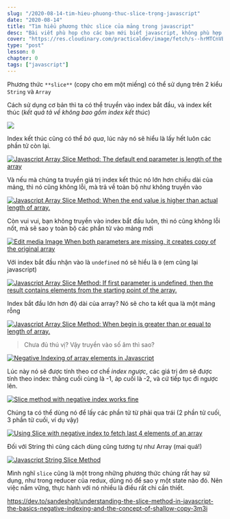 ```yaml
---
slug: "/2020-08-14-tim-hieu-phuong-thuc-slice-trọng-javascript"
date: "2020-08-14"
title: "Tìm hiểu phương thức slice của mảng trong javascript"
desc: "Bài viết phù họp cho các bạn mới biết javascript, không phù hợp cho bạn nào đã quá rành"
cover: "https://res.cloudinary.com/practicaldev/image/fetch/s--hrMTCnVB--/c_imagga_scale,f_auto,fl_progressive,h_420,q_auto,w_1000/https://dev-to-uploads.s3.amazonaws.com/i/2u8lvreli9tyeef7tn1e.png"
type: "post"
lesson: 0
chapter: 0
tags: ["javascript"]
---
```


Phương thức `**slice**` (copy cho em một miếng) có thể sử dụng trên 2 kiểu `String` và `Array`	

Cách sử dụng cơ bản thì ta có thể truyền vào index bắt đầu, và index kết thúc (*kết quả tả về không bao gồm index kết thúc*)

![](https://res.cloudinary.com/practicaldev/image/fetch/s--OINYunXY--/c_limit%2Cf_auto%2Cfl_progressive%2Cq_auto%2Cw_880/https://foxbits.dev/sites/default/files/inline-images/array-slice-example-fruits-for-fact-0.jpg)

Index kết thúc cũng có thể *bỏ qua*, lúc này nó sẽ hiểu là lấy hết luôn các phần tử còn lại.

[![Javascript Array Slice Method: The default end parameter is length of the array](https://res.cloudinary.com/practicaldev/image/fetch/s--z2KQG8vX--/c_limit%2Cf_auto%2Cfl_progressive%2Cq_auto%2Cw_880/https://foxbits.dev/sites/default/files/inline-images/xxjavascript-array-slice-method-foxbits-fact-2.jpg)](https://res.cloudinary.com/practicaldev/image/fetch/s--z2KQG8vX--/c_limit%2Cf_auto%2Cfl_progressive%2Cq_auto%2Cw_880/https://foxbits.dev/sites/default/files/inline-images/xxjavascript-array-slice-method-foxbits-fact-2.jpg)

Và nếu mà chúng ta truyền giá trị index kết thúc nó lớn hơn chiều dài của mảng, thì nó cũng không lỗi, mà trả về toàn bộ như không truyền vào

[![Javascript Array Slice Method: When the end value is higher than actual length of array.](https://res.cloudinary.com/practicaldev/image/fetch/s--eWuiw3eO--/c_limit%2Cf_auto%2Cfl_progressive%2Cq_auto%2Cw_880/https://foxbits.dev/sites/default/files/inline-images/array-slice-example-fruits-for-fact-3_0.jpg)](https://res.cloudinary.com/practicaldev/image/fetch/s--eWuiw3eO--/c_limit%2Cf_auto%2Cfl_progressive%2Cq_auto%2Cw_880/https://foxbits.dev/sites/default/files/inline-images/array-slice-example-fruits-for-fact-3_0.jpg)

Còn vui vui, bạn không truyền vào index bắt đầu luôn, thì nó cũng không lỗi nốt, mà sẽ sao y toàn bộ các phần tử vào mảng mới

[![ Edit media Image  When both parameters are missing, it creates copy of the original array](https://res.cloudinary.com/practicaldev/image/fetch/s--0VNTZhPe--/c_limit%2Cf_auto%2Cfl_progressive%2Cq_auto%2Cw_880/https://foxbits.dev/sites/default/files/inline-images/array-slice-example-fruits-for-fact-4_0.jpg)](https://res.cloudinary.com/practicaldev/image/fetch/s--0VNTZhPe--/c_limit%2Cf_auto%2Cfl_progressive%2Cq_auto%2Cw_880/https://foxbits.dev/sites/default/files/inline-images/array-slice-example-fruits-for-fact-4_0.jpg)

Với index bắt đầu nhận vào là `undefined` nó sẽ hiểu là `0` (em cũng lại javascript)

[![Javascript Array Slice Method: If first parameter is undefined, then the result contains elements from the starting point of the array.](https://res.cloudinary.com/practicaldev/image/fetch/s--ZziXO8ik--/c_limit%2Cf_auto%2Cfl_progressive%2Cq_auto%2Cw_880/https://foxbits.dev/sites/default/files/inline-images/array-slice-example-fruits-for-fact-5.jpg)](https://res.cloudinary.com/practicaldev/image/fetch/s--ZziXO8ik--/c_limit%2Cf_auto%2Cfl_progressive%2Cq_auto%2Cw_880/https://foxbits.dev/sites/default/files/inline-images/array-slice-example-fruits-for-fact-5.jpg)

Index bắt đầu lớn hơn độ dài của array? Nó sẽ cho ta kết qua là một mảng rỗng

[![Javascript Array Slice Method: When begin is greater than or equal to length of array.](https://res.cloudinary.com/practicaldev/image/fetch/s--WQBi7Kp_--/c_limit%2Cf_auto%2Cfl_progressive%2Cq_auto%2Cw_880/https://foxbits.dev/sites/default/files/inline-images/array-slice-example-fruits-for-fact-6_0.jpg)](https://res.cloudinary.com/practicaldev/image/fetch/s--WQBi7Kp_--/c_limit%2Cf_auto%2Cfl_progressive%2Cq_auto%2Cw_880/https://foxbits.dev/sites/default/files/inline-images/array-slice-example-fruits-for-fact-6_0.jpg)

> Chưa đủ thú vị? Vậy truyền vào số âm thì sao?

[![Negative Indexing of array elements in Javascript](https://res.cloudinary.com/practicaldev/image/fetch/s--Z0m01uqP--/c_limit%2Cf_auto%2Cfl_progressive%2Cq_auto%2Cw_880/https://foxbits.dev/sites/default/files/inline-images/array-slice-example-fruits-for-fact-negative-index.jpg)](https://res.cloudinary.com/practicaldev/image/fetch/s--Z0m01uqP--/c_limit%2Cf_auto%2Cfl_progressive%2Cq_auto%2Cw_880/https://foxbits.dev/sites/default/files/inline-images/array-slice-example-fruits-for-fact-negative-index.jpg)

Lúc này nó sẽ được tính theo cơ chế *index ngược*, các giá trị *âm* sẽ được tính theo index: thằng cuối cùng là -1, áp cuối là -2, và cứ tiếp tục đi ngược lên.

[![Slice method with negative index works fine](https://res.cloudinary.com/practicaldev/image/fetch/s--9QHx20P0--/c_limit%2Cf_auto%2Cfl_progressive%2Cq_auto%2Cw_880/https://foxbits.dev/sites/default/files/inline-images/array-slice-example-fruits-for-fact-8.jpg)](https://res.cloudinary.com/practicaldev/image/fetch/s--9QHx20P0--/c_limit%2Cf_auto%2Cfl_progressive%2Cq_auto%2Cw_880/https://foxbits.dev/sites/default/files/inline-images/array-slice-example-fruits-for-fact-8.jpg)

Chúng ta có thể dùng nó để lấy các phần tử từ phải qua trái (2 phần tử cuối, 3 phần tử cuối, ví dụ vậy)

[![Using Slice with negative index to fetch last 4 elements of an array](https://res.cloudinary.com/practicaldev/image/fetch/s--VkOdOPne--/c_limit%2Cf_auto%2Cfl_progressive%2Cq_auto%2Cw_880/https://foxbits.dev/sites/default/files/inline-images/array-slice-example-fruits-for-fact-9.jpg)](https://res.cloudinary.com/practicaldev/image/fetch/s--VkOdOPne--/c_limit%2Cf_auto%2Cfl_progressive%2Cq_auto%2Cw_880/https://foxbits.dev/sites/default/files/inline-images/array-slice-example-fruits-for-fact-9.jpg)



Đối với String thì cũng cách dùng cũng tương tự như Array (mai quá!)

[![Javascript String Slice Method](https://res.cloudinary.com/practicaldev/image/fetch/s--sfq02PID--/c_limit%2Cf_auto%2Cfl_progressive%2Cq_auto%2Cw_880/https://foxbits.dev/sites/default/files/inline-images/string-slice.jpg)](https://res.cloudinary.com/practicaldev/image/fetch/s--sfq02PID--/c_limit%2Cf_auto%2Cfl_progressive%2Cq_auto%2Cw_880/https://foxbits.dev/sites/default/files/inline-images/string-slice.jpg)

Mình nghĩ `slice` cũng là một trong những phương thức chúng rất hay sử dụng, như trong reducer của redux, dùng nó để sao y một state nào đó. Nên việc nắm vững, thực hành với nó nhiều là điều rất chi cần thiết.

https://dev.to/sandeshgit/understanding-the-slice-method-in-javascript-the-basics-negative-indexing-and-the-concept-of-shallow-copy-3m3i